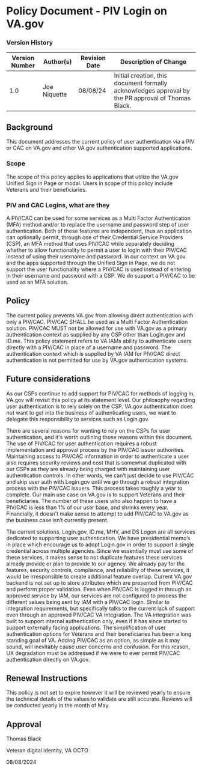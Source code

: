 # Policy Document - PIV Login on VA.gov
### Version History
| Version Number | Author(s) | Revision Date | Description of Change |
| --- | --- | --- | --- |
| 1.0 | Joe Niquette | 08/08/24 | Initial creation, this document formally acknowledges approval by the PR approval of Thomas Black. |

## Background
This document addresses the current policy of user authentication via a PIV or CAC on VA.gov and other VA.gov authentication supported applications.

### Scope
The scope of this policy applies to applications that utilize the VA.gov Unified Sign in Page or modal. Users in scope of this policy include Veterans and their beneficiaries.

### PIV and CAC Logins, what are they
A PIV/CAC can be used for some services as a Multi Factor Authentication (MFA) method and/or to replace the username and password step of user authentication. Both of these features are independent, thus an application can optionally permit, through one of their Credential Service Providers (CSP), an MFA method that uses PIV/CAC while separately deciding whether to allow functionality to permit a user to login with their PIV/CAC instead of using their username and password. In our context on VA.gov and the apps supported through the Unified Sign in Page, we do not support the user functionality where a PIV/CAC is used instead of entering in their username and password with a CSP. We do support a PIV/CAC to be used as an MFA solution. 

## Policy
The current policy prevents VA.gov from allowing direct authentication with only a PIV/CAC.
PIV/CAC SHALL be used as a Multi Factor Authentication solution.
PIV/CAC MUST not be allowed for use with VA.gov as a primary authentication context as supplied by any CSP other than Login.gov and ID.me. 
This policy statement refers to VA IAMs ability to authenticate users directly with a PIV/CAC in place of a username and password. The authentication context which is supplied by VA IAM for PIV/CAC direct authentication is not permitted for use by VA.gov authentication systems.


## Future considerations
As our CSPs continue to add support for PIV/CAC for methods of logging in, VA.gov will revisit this policy at its statement level. Our philosophy regarding user authentication is to rely solely on the CSP. VA.gov authentication does not want to get into the business of authenticating users, we want to delegate this responsibility to services such as Login.gov. 

There are several reasons for wanting to rely on the CSPs for user authentication, and it's worth outlining those reasons within this document.
The use of PIV/CAC for user authentication requires a robust implementation and approval process by the PIV/CAC issuer authorities. Maintaining access to PIV/CAC information in order to authenticate a user also requires security reviews and cost that is somewhat duplicated with our CSPs as they are already being charged with maintaining user authentication controls.
In other words, we can’t just decide to use PIV/CAC and skip user auth with Login.gov until we go through a robust integration process with the PIV/CAC issuers. This process takes roughly a year to complete.
Our main use case on VA.gov is to support Veterans and their beneficiaries. The number of these users who also happen to have a PIV/CAC is less than 1% of our user base, and shrinks every year. Financially, it doesn’t make sense to attempt to add PIV/CAC to VA.gov as the business case isn’t currently present.

The current solutions, Login.gov, ID.me, MHV, and DS Logon are all services dedicated to supporting user authentication. We have presidential memo’s in place which encourage us to adopt Login.gov in order to support a single credential across multiple agencies. Since we essentially must use some of these services, it makes sense to not duplicate features these services already provide or plan to provide to our agency. We already pay for the features, security controls, compliance, and reliability of these services, it would be irresponsible to create additional feature overlap.
Current VA.gov backend is not set up to store attributes which are presented from PIV/CAC and perform proper validation. Even when PIV/CAC is logged in through an approved service by IAM, our services are not configured to process the different values being sent by IAM with a PIV/CAC login.
Similar to integration requirements, but specifically talks to the current lack of support even through an approved PIV/CAC VA integration. The VA integration was built to support internal authentication only, even if it has since started to support externally facing applications.
The simplification of user authentication options for Veterans and their beneficiaries has been a long standing goal of VA. Adding PIV/CAC as an option, as simple as it may sound, will inevitably cause user concerns and confusion. For this reason, UX degradation must be addressed if we were to ever permit PIV/CAC authentication directly on VA.gov.

## Renewal Instructions

This policy is not set to expire however it will be reviewed yearly to ensure the technical details of the values to validate are still accurate. Reviews will be conducted yearly in the month of May.

## Approval

Thomas Black

Veteran digital identity, VA OCTO

08/08/2024
